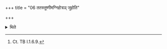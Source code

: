 +++
title = "06 ततस्तूष्णीमग्निहोत्रञ् जुहोति"

+++

<details><summary>थिते</summary>

6. Then he performs the morning-Agnihotra silently (without any formula).[^1]


[^1]: Ct. TB I.1.6.9.
</details>
